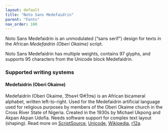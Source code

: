 ```yaml
---
layout: default
title: "Noto Sans Medefaidrin"
parent: "Fonts"
nav_order: 100
---
```

Noto Sans Medefaidrin is an unmodulated (“sans serif”) design for texts in the African _Medefaidrin (Oberi Okaime)_ script. 

Noto Sans Medefaidrin has multiple weights, contains 97 glyphs, and supports 95 characters from the Unicode block Medefaidrin.


### Supported writing systems


#### Medefaidrin (Oberi Okaime)

Medefaidrin (Oberi Okaime, <span class='autonym'>𖹝𖹰𖹯𖹼𖹫 𖹚𖹬𖹾𖹠𖹯</span>) is an African bicameral alphabet, written left-to-right. Used for the Medefaidrin artificial language used for religious purposes by members of the Oberi Okaime church in the Cross River State of Nigeria. Created in the 1930s by Michael Ukpong and Akpan Akpan Udofia. Needs software support for complex text layout (shaping). Read more on [ScriptSource](https://scriptsource.org/scr/Medf), [Unicode](https://www.unicode.org/versions/Unicode13.0.0/ch19.pdf#G58353), [Wikipedia](https://en.wikipedia.org/wiki/ISO_15924:Medf), [r12a](https://r12a.github.io/scripts/links?iso=Medf).

